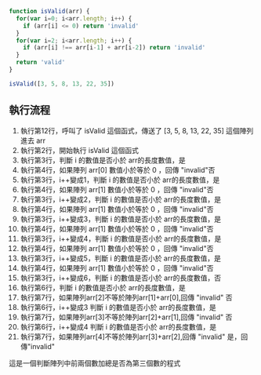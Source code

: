 ``` js
function isValid(arr) {
  for(var i=0; i<arr.length; i++) {
    if (arr[i] <= 0) return 'invalid'
  }
  for(var i=2; i<arr.length; i++) {
    if (arr[i] !== arr[i-1] + arr[i-2]) return 'invalid'
  }
  return 'valid'
}

isValid([3, 5, 8, 13, 22, 35])
```

## 執行流程
1. 執行第12行，呼叫了 isValid 這個函式，傳送了 [3, 5, 8, 13, 22, 35] 這個陣列進去 arr
2. 執行第2行，開始執行 isValid 這個函式
3. 執行第3行，判斷 i 的數值是否小於 arr的長度數值，是
4. 執行第4行，如果陣列 arr[0] 數值小於等於 0 ，回傳 "invalid"否
5. 執行第3行，i++變成1，判斷 i 的數值是否小於 arr的長度數值，是
6. 執行第4行，如果陣列 arr[1] 數值小於等於 0 ，回傳 "invalid"否
7. 執行第3行，i++變成2，判斷 i 的數值是否小於 arr的長度數值，是
8. 執行第4行，如果陣列 arr[1] 數值小於等於 0 ，回傳 "invalid"否
9. 執行第3行，i++變成3，判斷 i 的數值是否小於 arr的長度數值，是
10. 執行第4行，如果陣列 arr[1] 數值小於等於 0 ，回傳 "invalid"否
11. 執行第3行，i++變成4，判斷 i 的數值是否小於 arr的長度數值，是
12. 執行第4行，如果陣列 arr[1] 數值小於等於 0 ，回傳 "invalid"否
13. 執行第3行，i++變成5，判斷 i 的數值是否小於 arr的長度數值，是
14. 執行第4行，如果陣列 arr[1] 數值小於等於 0 ，回傳 "invalid"否
15. 執行第3行，i++變成6，判斷 i 的數值是否小於 arr的長度數值，否
16. 執行第6行，判斷 i 的數值是否小於 arr的長度數值，是
17. 執行第7行，如果陣列arr[2]不等於陣列arr[1]+arr[0],回傳 "invalid" 否
18. 執行第6行，i++變成3 判斷 i 的數值是否小於 arr的長度數值，是
19. 執行第7行，如果陣列arr[3]不等於陣列arr[2]+arr[1],回傳 "invalid" 否
20. 執行第6行，i++變成4 判斷 i 的數值是否小於 arr的長度數值，是
21. 執行第7行，如果陣列arr[4]不等於陣列arr[3]+arr[2],回傳 "invalid" 是，回傳"invalid"

這是一個判斷陣列中前兩個數加總是否為第三個數的程式

